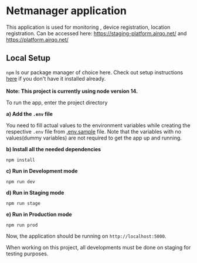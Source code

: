 # Netmanager application

This application is used for monitoring , device registration, location registration. Can be accessed here: https://staging-platform.airqo.net/ and https://platform.airqo.net/

## Local Setup

`npm` Is our package manager of choice here. Check out setup instructions [here](https://nodejs.org/dist/) if you don't have it installed already. <br/><br/>
**Note: This project is currently using node version 14.**

To run the app, enter the project directory <br/>

**a) Add the `.env` file**

You need to fill actual values to the environment variables while creating the respective `.env` file from [.env.sample](./.env.sample) file.
Note that the variables with no values(dummy variables) are not required to get the app up and running.

**b) Install all the needed dependencies**

    npm install

**c) Run in Development mode**

    npm run dev

**d) Run in Staging mode**

    npm run stage

**e) Run in Production mode**

    npm run prod

Now, the application should be running on `http://localhost:5000`.

When working on this project, all developments must be done on staging for testing purposes.
